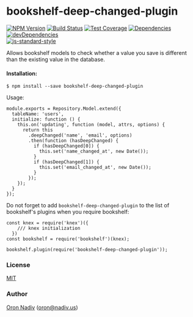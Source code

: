# bookshelf-deep-changed-plugin

[![NPM Version][npm-image]][npm-url]
[![Build Status][travis-image]][travis-url]
[![Test Coverage][coveralls-image]][coveralls-url]
[![Dependencies][dependencies-image]][dependencies-url]
[![devDependencies][devdependencies-image]][devdependencies-url]  
[![js-standard-style](https://cdn.rawgit.com/feross/standard/master/badge.svg)](https://github.com/feross/standard)

Allows bookshelf models to check whether a value you save is different than the existing value in the database.

#### Installation:
```
$ npm install --save bookshelf-deep-changed-plugin
```

Usage:
```
module.exports = Repository.Model.extend({
  tableName: 'users',
  initialize: function () {
    this.on('updating', function (model, attrs, options) {
      return this
        .deepChanged('name', 'email', options)
        .then(function (hasDeepChanged) {
          if (hasDeepChanged[0]) {
            this.set('name_changed_at', new Date());
          }
          if (hasDeepChanged[1]) {
            this.set('email_changed_at', new Date());
          }
        });
    });
  }
});

```

Do not forget to add ```bookshelf-deep-changed-plugin``` to the list of bookshelf's plugins when you require bookshelf:

```
const knex = require('knex')({
    /// knex initialization
  })
const bookshelf = require('bookshelf')(knex);

bookshelf.plugin(require('bookshelf-deep-changed-plugin'));
```

### License
[MIT](https://tldrlegal.com/license/mit-license)

### Author
[Oron Nadiv](https://github.com/OronNadiv) ([oron@nadiv.us](mailto:oron@nadiv.us))

[npm-image]: https://img.shields.io/npm/v/bookshelf-deep-changed-plugin.svg?style=flat-square
[npm-url]: https://npmjs.org/package/bookshelf-deep-changed-plugin
[travis-image]: http://img.shields.io/travis/OronNadiv/bookshelf-deep-changed-plugin.svg?style=flat-square
[travis-url]: https://travis-ci.org/OronNadiv/bookshelf-deep-changed-plugin
[coveralls-image]: http://img.shields.io/coveralls/OronNadiv/bookshelf-deep-changed-plugin.svg?style=flat-square
[coveralls-url]: https://coveralls.io/r/OronNadiv/bookshelf-deep-changed-plugin?branch=master

[dependencies-image]: https://david-dm.org/OronNadiv/bookshelf-deep-changed-plugin/status.svg?style=flat-square
[devdependencies-image]: https://david-dm.org/OronNadiv/bookshelf-deep-changed-plugin/dev-status.svg?style=flat-square

[dependencies-url]: https://david-dm.org/OronNadiv/bookshelf-deep-changed-plugin
[devdependencies-url]: https://david-dm.org/OronNadiv/bookshelf-deep-changed-plugin?type=dev
